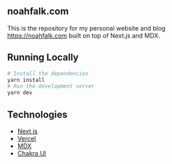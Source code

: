 ## noahfalk.com

This is the repository for my personal website and blog https://noahfalk.com built on top of Next.js and MDX.

## Running Locally

```bash
# Install the dependencies
yarn install
# Run the development server
yarn dev
```

## Technologies

- [Next.js](https://nextjs.org/)
- [Vercel](https://vercel.com)
- [MDX](https://github.com/mdx-js/mdx)
- [Chakra UI](https://chakra-ui.com/)
